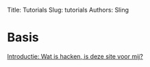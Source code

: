 Title: Tutorials 
Slug: tutorials
Authors: Sling

# Basis
[Introductie: Wat is hacken, is deze site voor mij?](../introductie-wat-is-hacken-is-deze-site-voor-mij.html)
